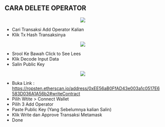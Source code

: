 ## CARA DELETE OPERATOR

<p align="center">
  <img height="auto" height="auto" src="https://user-images.githubusercontent.com/38981255/185351608-c9c4ca14-6d0a-4bb5-85ca-bf3cc2bb8654.PNG">
</p>

- Cari Transaksi Add Operator Kalian
- Klik Tx Hash Transaksinya

<p align="center">
  <img height="auto" height="auto" src="https://user-images.githubusercontent.com/38981255/185351606-edd12571-42a1-41a2-8809-a9dc745ab1b2.PNG">
</p>

- Srool Ke Bawah Click to See Lees
- Klik Decode Input Data
- Salin Public Key

<p align="center">
  <img height="auto" height="auto" src="https://user-images.githubusercontent.com/38981255/185351598-9cd7346a-74b7-48c2-af47-40a67f5078fd.PNG">
</p>

- Buka Link : https://ropsten.etherscan.io/address/0xEE56aB0FfAD43e003a1c0517E6583D036A1A56b2#writeContract
- Pilih Wtite > Connect Wallet
- Pilih 3 Add Operator
- Paste Public Key (Yang Sebelumnya kalian Salin)
- Klik Write dan Approve Transaksi Metamask
- Done

